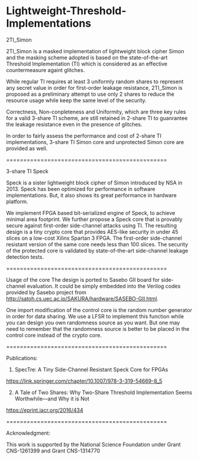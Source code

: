 # Lightweight-Threshold-Implementations

2TI_Simon

2TI_Simon is a masked implementation of lightweight block cipher Simon and the masking scheme adopted is based on the state-of-the-art Threshold Implementation (TI) which is considered as an effective countermeasure againt glitches.

While regular TI requires at least 3 uniformly random shares to represent any secret value in order for first-order leakage resistance, 2TI_Simon is proposed as a preliminary attempt to use only 2 shares to reduce the resource usage while keep the same level of the security.

Correctness, Non-conpleteness and Uniformity, which are three key rules for a valid 3-share TI scheme, are still retained in 2-share TI to guanrantee the leakage resistance even in the presence of glitches.

In order to fairly assess the performance and cost of 2-share TI implementations, 3-share TI Simon core and unprotected Simon core are provided as well. 

===============================================

3-share TI Speck

Speck is a sister lightweight block cipher of Simon introduced by NSA in 2013. Speck has been optimized for performance in software implementations. But, it also shows its great performance in hardware platform. 

We implement FPGA based bit-serialized engine of Speck, to achieve minimal area footprint. We further propose a Speck core that is provably secure against first-order side-channel attacks using TI. The resulting design is a tiny crypto core that provides AES-like security in under 45 slices on a low-cost Xilinx Spartan 3 FPGA. The first-order side-channel resistant version of the same core needs less than 100 slices. The security of the protected core is validated by state-of-the-art side-channel leakage detection tests.

===============================================

Usage of the core
The design is ported to Sasebo GII board for side-channel evaluation. It could be simply embedded into the Verilog codes provided by Sasebo project from http://satoh.cs.uec.ac.jp/SAKURA/hardware/SASEBO-GII.html.

One import modification of the control core is the random number generator in order for data sharing. We use a LFSR to implement this function while you can design you own randomness source as you want. But one may need to remember that the randomness source is better to be placed in the control core instead of the crypto core.

===============================================

Publications:

1. SpecTre: A Tiny Side-Channel Resistant Speck Core for FPGAs

https://link.springer.com/chapter/10.1007/978-3-319-54669-8_5

2. A Tale of Two Shares: Why Two-Share Threshold Implementation Seems Worthwhile—and Why it is Not

https://eprint.iacr.org/2016/434

===============================================

Acknowledgment:

This work is supported by the National Science Foundation under Grant CNS-1261399 and Grant CNS-1314770
